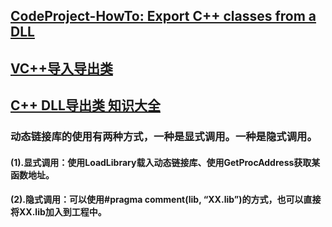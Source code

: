 ## [CodeProject-HowTo: Export C++ classes from a DLL](https://www.codeproject.com/Articles/28969/HowTo-Export-C-classes-from-a-DLL)
## [VC++导入导出类](https://www.cnblogs.com/hanford/p/6177883.html)
## [C++ DLL导出类 知识大全](https://www.cnblogs.com/lidabo/p/7121745.html)

### 动态链接库的使用有两种方式，一种是显式调用。一种是隐式调用。
#### (1).显式调用：使用LoadLibrary载入动态链接库、使用GetProcAddress获取某函数地址。
#### (2).隐式调用：可以使用#pragma comment(lib, “XX.lib”)的方式，也可以直接将XX.lib加入到工程中。
